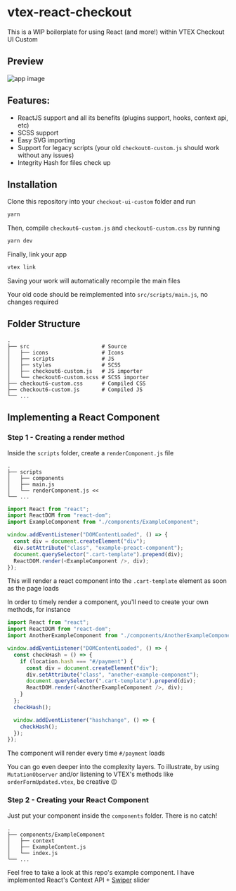 # vtex-react-checkout

This is a WIP boilerplate for using React (and more!) within VTEX Checkout UI Custom

## Preview

![app image](https://i.imgur.com/UDLqxW1.gif)

## Features:
- ReactJS support and all its benefits (plugins support, hooks, context api, etc)
- SCSS support
- Easy SVG importing
- Support for legacy scripts (your old `checkout6-custom.js` should work without any issues)
- Integrity Hash for files check up

## Installation

Clone this repository into your `checkout-ui-custom` folder and run

```js
yarn
```
Then, compile `checkout6-custom.js` and `checkout6-custom.css` by running
```js
yarn dev
```
Finally, link your app
```js
vtex link
```

Saving your work will automatically recompile the main files

Your old code should be reimplemented into `src/scripts/main.js`, no changes required

## Folder Structure
    .
    ├── src                       # Source
    │   ├── icons                 # Icons
    │   ├── scripts               # JS
    │   ├── styles                # SCSS
    │   ├── checkout6-custom.js   # JS importer
    │   └── checkout6-custom.scss # SCSS importer
    ├── checkout6-custom.css      # Compiled CSS
    ├── checkout6-custom.js       # Compiled JS
    └── ...

## Implementing a React Component

### Step 1 - Creating a render method

Inside the `scripts` folder, create a `renderComponent.js` file

    .
    ├── scripts
    │   ├── components
    │   ├── main.js
    │   └── renderComponent.js <<
    └── ...

```js
import React from "react";
import ReactDOM from "react-dom";
import ExampleComponent from "./components/ExampleComponent";

window.addEventListener("DOMContentLoaded", () => {
  const div = document.createElement("div");
  div.setAttribute("class", "example-preact-component");
  document.querySelector(".cart-template").prepend(div);
  ReactDOM.render(<ExampleComponent />, div);
});
```
This will render a react component into the `.cart-template` element as soon as the page loads

In order to timely render a component, you'll need to create your own methods, for instance

```js
import React from "react";
import ReactDOM from "react-dom";
import AnotherExampleComponent from "./components/AnotherExampleComponent";

window.addEventListener("DOMContentLoaded", () => {
  const checkHash = () => {
    if (location.hash === "#/payment") {
      const div = document.createElement("div");
      div.setAttribute("class", "another-example-component");
      document.querySelector(".cart-template").prepend(div);
      ReactDOM.render(<AnotherExampleComponent />, div);
    }
  };
  checkHash();

  window.addEventListener("hashchange", () => {
    checkHash();
  });
});

```

The component will render every time `#/payment` loads

You can go even deeper into the complexity layers. To illustrate, by using `MutationObserver` and/or listening to VTEX's methods like `orderFormUpdated.vtex`, be creative 😉

### Step 2 - Creating your React Component

Just put your component inside the `components` folder. There is no catch!

    .
    ├── components/ExampleComponent
    │   ├── context
    │   ├── ExampleContent.js
    │   └── index.js
    └── ...

Feel free to take a look at this repo's example component. I have implemented React's Context API + [Swiper](https://github.com/nolimits4web/swiper) slider
